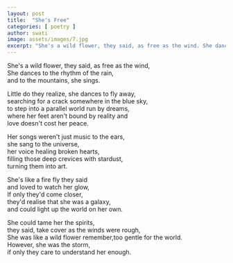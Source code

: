 ```yaml
---
layout: post
title:  "She's Free"
categories: [ poetry ]
author: swati
image: assets/images/7.jpg
excerpt: "She's a wild flower, they said, as free as the wind. She dances to the rhythm of the rain, and to the mountains, she sings. Little do they realize, she dances to fly away."
---
```

She's a wild flower, they said, as free as the wind,  
She dances to the rhythm of the rain,  
and to the mountains, she sings.

Little do they realize, she dances to fly away,  
searching for a crack somewhere in the blue sky,  
to step into a parallel world run by dreams,  
where her feet aren't bound by reality and  
love doesn't cost her peace.

Her songs weren't just music to the ears,  
she sang to the universe,  
her voice healing broken hearts,  
filling those deep crevices with stardust,  
turning them into art.

She's like a fire fly they said  
and loved to watch her glow,  
If only they'd come closer,  
they'd realise that she was a galaxy,  
and could light up the world on her own.

She could tame her the spirits,  
they said, take cover as the winds were rough,  
She was like a wild flower remember,too gentle for the world.  
However, she was the storm,  
if only they care to understand her enough.
